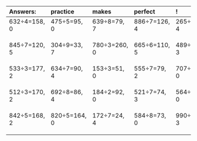 | Answers: | practice | makes | perfect | ! |
| :--- | :--- | :--- | :--- | :--- |
| 632÷4=158, 0 | 475÷5=95, 0 | 639÷8=79, 7 | 886÷7=126, 4 | 265÷9=29, 4 | 
|   |   |   |   |   | 
|   |   |   |   |   | 
|   |   |   |   |   | 
| 845÷7=120, 5 | 304÷9=33, 7 | 780÷3=260, 0 | 665÷6=110, 5 | 489÷9=54, 3 | 
|   |   |   |   |   | 
|   |   |   |   |   | 
|   |   |   |   |   | 
| 533÷3=177, 2 | 634÷7=90, 4 | 153÷3=51, 0 | 555÷7=79, 2 | 707÷7=101, 0 | 
|   |   |   |   |   | 
|   |   |   |   |   | 
|   |   |   |   |   | 
| 512÷3=170, 2 | 692÷8=86, 4 | 184÷2=92, 0 | 521÷7=74, 3 | 564÷3=188, 0 | 
|   |   |   |   |   | 
|   |   |   |   |   | 
|   |   |   |   |   | 
| 842÷5=168, 2 | 820÷5=164, 0 | 172÷7=24, 4 | 584÷8=73, 0 | 990÷7=141, 3 | 
|   |   |   |   |   | 
|   |   |   |   |   | 
|   |   |   |   |   | 
